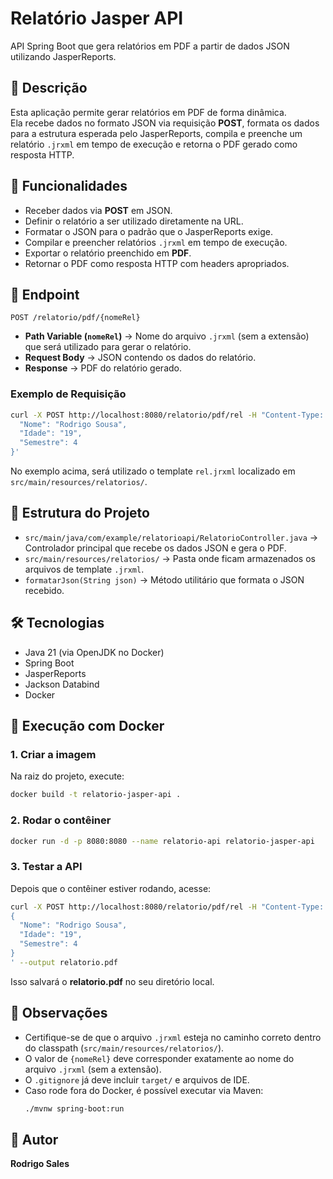 # Relatório Jasper API  
API Spring Boot que gera relatórios em PDF a partir de dados JSON utilizando JasperReports.  

## 📌 Descrição  
Esta aplicação permite gerar relatórios em PDF de forma dinâmica.  
Ela recebe dados no formato JSON via requisição **POST**, formata os dados para a estrutura esperada pelo JasperReports, compila e preenche um relatório `.jrxml` em tempo de execução e retorna o PDF gerado como resposta HTTP.  

## 🚀 Funcionalidades  
- Receber dados via **POST** em JSON.  
- Definir o relatório a ser utilizado diretamente na URL.  
- Formatar o JSON para o padrão que o JasperReports exige.  
- Compilar e preencher relatórios `.jrxml` em tempo de execução.  
- Exportar o relatório preenchido em **PDF**.  
- Retornar o PDF como resposta HTTP com headers apropriados.  

## 📡 Endpoint  
`POST /relatorio/pdf/{nomeRel}`  

- **Path Variable (`nomeRel`)** → Nome do arquivo `.jrxml` (sem a extensão) que será utilizado para gerar o relatório.  
- **Request Body** → JSON contendo os dados do relatório.  
- **Response** → PDF do relatório gerado.  

### Exemplo de Requisição  
```bash
curl -X POST http://localhost:8080/relatorio/pdf/rel -H "Content-Type: application/json" -d '{
  "Nome": "Rodrigo Sousa",
  "Idade": "19",
  "Semestre": 4
}'
```  

No exemplo acima, será utilizado o template `rel.jrxml` localizado em `src/main/resources/relatorios/`.  

## 📂 Estrutura do Projeto  
- `src/main/java/com/example/relatorioapi/RelatorioController.java` → Controlador principal que recebe os dados JSON e gera o PDF.  
- `src/main/resources/relatorios/` → Pasta onde ficam armazenados os arquivos de template `.jrxml`.  
- `formatarJson(String json)` → Método utilitário que formata o JSON recebido.  

## 🛠️ Tecnologias  
- Java 21 (via OpenJDK no Docker)  
- Spring Boot  
- JasperReports  
- Jackson Databind  
- Docker  

## 🐳 Execução com Docker  

### 1. Criar a imagem  
Na raiz do projeto, execute:  
```bash
docker build -t relatorio-jasper-api .
```  

### 2. Rodar o contêiner  
```bash
docker run -d -p 8080:8080 --name relatorio-api relatorio-jasper-api
```  

### 3. Testar a API  
Depois que o contêiner estiver rodando, acesse:  
```bash
curl -X POST http://localhost:8080/relatorio/pdf/rel -H "Content-Type: application/json" -d '
{ 
  "Nome": "Rodrigo Sousa", 
  "Idade": "19", 
  "Semestre": 4
}
' --output relatorio.pdf
```  

Isso salvará o **relatorio.pdf** no seu diretório local.  

## 📌 Observações  
- Certifique-se de que o arquivo `.jrxml` esteja no caminho correto dentro do classpath (`src/main/resources/relatorios/`).  
- O valor de `{nomeRel}` deve corresponder exatamente ao nome do arquivo `.jrxml` (sem a extensão).  
- O `.gitignore` já deve incluir `target/` e arquivos de IDE.  
- Caso rode fora do Docker, é possível executar via Maven:  
  ```bash
  ./mvnw spring-boot:run
  ```  

## 👤 Autor  
**Rodrigo Sales**  
